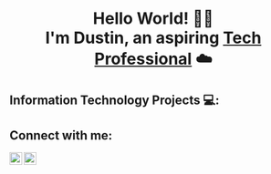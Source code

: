 

<h1 align="center">Hello World! 👋🏽<br>
I'm Dustin, an aspiring <a href="https://www.linkedin.com/in/dustinbalugay/">Tech Professional</a> ☁️</h1>

<h2>Information Technology Projects 💻:</h2>



<h2>Connect with me:</h2>

[<img align="left" alt="Josh | LinkedIn" width="22px" src="https://cdn.jsdelivr.net/npm/simple-icons@v3/icons/linkedin.svg" />][linkedin]
[<img align="left" alt="Josh | Instagram" width="22px" src="https://cdn.jsdelivr.net/npm/simple-icons@v3/icons/instagram.svg" />][instagram]

[instagram]: https://www.instagram.com/dustinbts
[linkedin]: https://www.linkedin.com/in/dustinbalugay/
